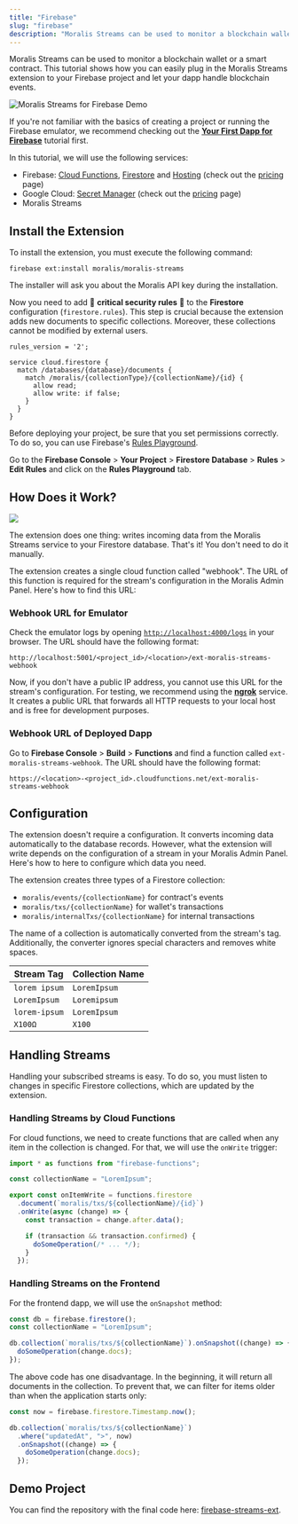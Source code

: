 ```yaml
---
title: "Firebase"
slug: "firebase"
description: "Moralis Streams can be used to monitor a blockchain wallet or a smart contract. This tutorial shows how you can easily plug in the Moralis Streams extension to your Firebase project and let your dapp handle blockchain events."
---
```


Moralis Streams can be used to monitor a blockchain wallet or a smart contract. This tutorial shows how you can easily plug in the Moralis Streams extension to your Firebase project and let your dapp handle blockchain events.

![Moralis Streams for Firebase Demo](/img/content/5cdb931-firebase-streams-demo-cover.gif)

If you're not familiar with the basics of creating a project or running the Firebase emulator, we recommend checking out the **[Your First Dapp for Firebase](/web3-data-api/integrations/firebase-nodejs)** tutorial first.

In this tutorial, we will use the following services:

- Firebase: [Cloud Functions](https://firebase.google.com/docs/functions), [Firestore](https://firebase.google.com/docs/firestore) and [Hosting](https://firebase.google.com/docs/hosting) (check out the [pricing](https://firebase.google.com/pricing) page)
- Google Cloud: [Secret Manager](https://cloud.google.com/secret-manager/) (check out the [pricing](https://cloud.google.com/secret-manager/pricing) page)
- Moralis Streams

## Install the Extension

To install the extension, you must execute the following command:

```
firebase ext:install moralis/moralis-streams
```

The installer will ask you about the Moralis API key during the installation.

Now you need to add 🚨 **critical security rules** 🚨 to the **Firestore** configuration (`firestore.rules`). This step is crucial because the extension adds new documents to specific collections. Moreover, these collections cannot be modified by external users.

```
rules_version = '2';

service cloud.firestore {
  match /databases/{database}/documents {
    match /moralis/{collectionType}/{collectionName}/{id} {
      allow read;
      allow write: if false;
    }
  }
}
```

Before deploying your project, be sure that you set permissions correctly. To do so, you can use Firebase's [Rules Playground](https://firebase.google.com/docs/rules/simulator).

Go to the **Firebase Console** > **Your Project** > **Firestore Database** > **Rules** > **Edit Rules** and click on the **Rules Playground** tab.

## How Does it Work?

![](/img/content/8764004-streams-flow.png)

The extension does one thing: writes incoming data from the Moralis Streams service to your Firestore database. That's it! You don't need to do it manually.

The extension creates a single cloud function called "webhook". The URL of this function is required for the stream's configuration in the Moralis Admin Panel. Here's how to find this URL:

### Webhook URL for Emulator

Check the emulator logs by opening [`http://localhost:4000/logs`](http://localhost:4000/logs`) in your browser. The URL should have the following format:

```
http://localhost:5001/<project_id>/<location>/ext-moralis-streams-webhook
```

Now, if you don't have a public IP address, you cannot use this URL for the stream's configuration. For testing, we recommend using the [**ngrok**](https://ngrok.com/) service. It creates a public URL that forwards all HTTP requests to your local host and is free for development purposes.

### Webhook URL of Deployed Dapp

Go to **Firebase Console** > **Build** > **Functions** and find a function called `ext-moralis-streams-webhook`. The URL should have the following format:

```
https://<location>-<project_id>.cloudfunctions.net/ext-moralis-streams-webhook
```

## Configuration

The extension doesn't require a configuration. It converts incoming data automatically to the database records. However, what the extension will write depends on the configuration of a stream in your Moralis Admin Panel. Here's how to here to configure which data you need.

The extension creates three types of a Firestore collection:

- `moralis/events/{collectionName}` for contract's events
- `moralis/txs/{collectionName}` for wallet's transactions
- `moralis/internalTxs/{collectionName}` for internal transactions

The name of a collection is automatically converted from the stream's tag. Additionally, the converter ignores special characters and removes white spaces.

| Stream Tag    | Collection Name |
| ------------- | --------------- |
| `lorem ipsum` | `LoremIpsum`    |
| `LoremIpsum`  | `Loremipsum`    |
| `lorem-ipsum` | `LoremIpsum `   |
| `X100Ω`       | `X100`          |

## Handling Streams

Handling your subscribed streams is easy. To do so, you must listen to changes in specific Firestore collections, which are updated by the extension.

### Handling Streams by Cloud Functions

For cloud functions, we need to create functions that are called when any item in the collection is changed. For that, we will use the `onWrite` trigger:

```typescript
import * as functions from "firebase-functions";

const collectionName = "LoremIpsum";

export const onItemWrite = functions.firestore
  .document(`moralis/txs/${collectionName}/{id}`)
  .onWrite(async (change) => {
    const transaction = change.after.data();

    if (transaction && transaction.confirmed) {
      doSomeOperation(/* ... */);
    }
  });
```

### Handling Streams on the Frontend

For the frontend dapp, we will use the `onSnapshot` method:

```javascript
const db = firebase.firestore();
const collectionName = "LoremIpsum";

db.collection(`moralis/txs/${collectionName}`).onSnapshot((change) => {
  doSomeOperation(change.docs);
});
```

The above code has one disadvantage. In the beginning, it will return all documents in the collection. To prevent that, we can filter for items older than when the application starts only:

```javascript
const now = firebase.firestore.Timestamp.now();

db.collection(`moralis/txs/${collectionName}`)
  .where("updatedAt", ">", now)
  .onSnapshot((change) => {
    doSomeOperation(change.docs);
  });
```

## Demo Project

You can find the repository with the final code here: [firebase-streams-ext](https://github.com/MoralisWeb3/Moralis-JS-SDK/tree/main/demos/firebase-streams-ext).
